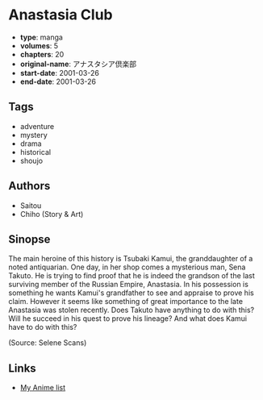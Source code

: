 # Anastasia Club

-   **type**: manga
-   **volumes**: 5
-   **chapters**: 20
-   **original-name**: アナスタシア倶楽部
-   **start-date**: 2001-03-26
-   **end-date**: 2001-03-26

## Tags

-   adventure
-   mystery
-   drama
-   historical
-   shoujo

## Authors

-   Saitou
-   Chiho (Story & Art)

## Sinopse

The main heroine of this history is Tsubaki Kamui, the granddaughter of a noted antiquarian. One day, in her shop comes a mysterious man, Sena Takuto. He is trying to find proof that he is indeed the grandson of the last surviving member of the Russian Empire, Anastasia. In his possession is something he wants Kamui's grandfather to see and appraise to prove his claim. However it seems like something of great importance to the late Anastasia was stolen recently. Does Takuto have anything to do with this? Will he succeed in his quest to prove his lineage? And what does Kamui have to do with this?

(Source: Selene Scans)

## Links

-   [My Anime list](https://myanimelist.net/manga/5968/Anastasia_Club)
